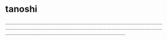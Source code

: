 # tanoshi
.......................................................................................................................................................................................................................................................................................................................................................